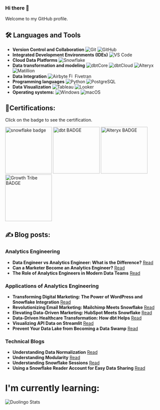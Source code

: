 ### Hi there 👋

Welcome to my GitHub profile.

## 🛠️ Languages and Tools

- **Version Control and Collaboration** ![Git](https://img.shields.io/badge/Git-F05032?logo=Git&logoColor=white&style=flat) ![GitHub](https://img.shields.io/badge/GitHub-181717?logo=GitHub&logoColor=white&style=flat)
- **Integrated Development Environments (IDEs)** ![VS Code](https://img.shields.io/badge/VS%20Code-007ACC?logo=Visual%20Studio%20Code&logoColor=white&style=flat)
- **Cloud Data Platforms** ![Snowflake](https://img.shields.io/badge/Snowflake-29B5E8?logo=Snowflake&logoColor=white&style=flat)
- **Data transformation and modeling** ![dbtCore](https://img.shields.io/badge/dbtCore-FF694B?logo=DBT&logoColor=white&style=flat) ![dbtCloud](https://img.shields.io/badge/dbtCloud-FF694B?logo=DBT&logoColor=white&style=flat) ![Alteryx](https://img.shields.io/badge/Alteryx-0078C0?logo=alteryx&logoColor=white&style=flat) ![Matillion](https://img.shields.io/badge/Matillion-19E57F?logo=Matillion&logoColor=white&style=flat)
- **Data Integration**
![Airbyte](https://img.shields.io/badge/Airbyte-615EFF?logo=Airbyte&logoColor=white&style=flat)  <a href="https://your-fivetran-link-here" target="_blank"><img src="https://cdn.icon-icons.com/icons2/2699/PNG/512/fivetran_logo_icon_170149.png" alt="Fivetran" width="15" height="15"></a> Fivetran
- **Programming languages** ![Python](https://img.shields.io/badge/python-3776AB?logo=Python&logoColor=white&style=flat) ![PostgreSQL](https://img.shields.io/badge/PostgreSQL-336791?logo=PostgreSQL&logoColor=white&style=flat)
- **Data Visualization** ![Tableau](https://img.shields.io/badge/Tableau-E97627?logo=Tableau&logoColor=white&style=flat) ![Looker](https://img.shields.io/badge/Looker-4285F4?logo=Looker&logoColor=white&style=flat)
- **Operating systems:** ![Windows](https://img.shields.io/badge/Windows-0078D6?logo=Windows&logoColor=white&style=flat) ![macOS](https://img.shields.io/badge/macOS-000000?logo=macOS&logoColor=white&style=flat)


## 📄Certifications:

Click on the badge to see the certification.

[<img alt="snowflake badge" width="150" src="https://miro.medium.com/v2/resize:fit:302/0*rSN2PYxEHCVi-_Es.png"/>](https://pdf.credential.net/9hopyggw_1698911053725.pdf) [<img alt="dbt BADGE" width="150" src="https://templates.images.credential.net/167892285199942014616515742341.png"/>](https://credentials.getdbt.com/84d416da-8341-4463-bf09-cbf8f8792aec#gs.3tise5) [<img alt="Alteryx BADGE" width="150" src="https://images.credly.com/size/340x340/images/14744318-8d6a-49c3-971d-6a4a0f524925/Certification_Designer_Core.png"/>](https://www.credly.com/badges/9328d8d9-cbaf-4a52-bdeb-1549e622d57a/public_url) [<img alt="Growth Tribe BADGE" width="150" src="https://api.sertifier.com/userdata/08d9f799-b40a-8cb0-1f3e-46a314b27fb2/2d6bbff5-1036-4218-b8e2-1530075e5e06.png"/>](https://certificates.growthtribe.io/en/verify/58415215742700)

## ✍️ Blog posts:

### Analytics Engineering
- **Data Engineer vs Analytics Engineer: What is the Difference?** [Read](https://nimbusintelligence.com/2023/09/data-engineer-vs-analytics-engineer-what-is-the-difference/)
- **Can a Marketer Become an Analytics Engineer?** [Read](https://nimbusintelligence.com/2023/09/can-a-marketer-become-an-analytics-engineer/)
- **The Role of Analytics Engineers in Modern Data Teams** [Read](https://nimbusintelligence.com/2023/11/the-role-of-analytics-engineers-in-modern-data-teams/)


### Applications of Analytics Engineering
- **Transforming Digital Marketing: The Power of WordPress and Snowflake Integration** [Read](https://nimbusintelligence.com/2023/12/transforming-digital-marketing-the-power-of-wordpress-and-snowflake-integration/)
- **Revolutionizing Email Marketing: Mailchimp Meets Snowflake** [Read](https://nimbusintelligence.com/2023/12/revolutionizing-email-marketing-mailchimp-meets-snowflake/)
- **Elevating Data-Driven Marketing: HubSpot Meets Snowflake** [Read](https://nimbusintelligence.com/2023/11/elevating-data-driven-marketing-hubspot-meets-snowflake/)
- **Data-Driven Healthcare Transformation: How dbt Helps** [Read](https://nimbusintelligence.com/2023/11/data-driven-healthcare-transformation-how-dbt-helps/)
- **Visualizing API Data on Streamlit** [Read](https://nimbusintelligence.com/2023/10/visualizing-api-data-on-streamlit/)
- **Prevent Your Data Lake from Becoming a Data Swamp** [Read](https://nimbusintelligence.com/2023/10/prevent-your-data-lake-from-becoming-a-data-swamp/)

### Technical Blogs
- **Understanding Data Normalization** [Read](https://nimbusintelligence.com/2023/09/understanding-data-normalization/)
- **Understanding Modularity** [Read](https://nimbusintelligence.com/2023/11/understanding-modularity/)
- **Understanding Snowflake Sessions** [Read](https://nimbusintelligence.com/2023/10/what-are-snowflake-sessions/)
- **Using a Snowflake Reader Account for Easy Data Sharing** [Read](https://nimbusintelligence.com/2023/10/using-a-snowflake-reader-account-for-easy-data-sharing/)

# I'm currently learning: 
<img src="https://duolingo-stats-card.vercel.app/api?id=431102140&theme=dark" alt="Duolingo Stats"/>


